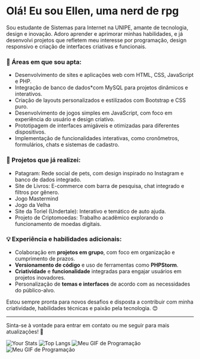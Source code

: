 # Olá! Eu sou Ellen, uma nerd de rpg

Sou estudante de Sistemas para Internet na UNIPE, amante de tecnologia, design e inovação. Adoro aprender e aprimorar minhas habilidades, e já desenvolvi projetos que refletem meu interesse por programação, design responsivo e criação de interfaces criativas e funcionais.

### 🌟 Áreas em que sou apta:
- Desenvolvimento de sites e aplicações web com HTML, CSS, JavaScript e PHP.
- Integração de banco de dados*com MySQL para projetos dinâmicos e interativos.
- Criação de layouts personalizados e estilizados com Bootstrap e CSS puro.
- Desenvolvimento de jogos simples em JavaScript, com foco em experiência do usuário e design criativo.
- Prototipagem de interfaces amigáveis e otimizadas para diferentes dispositivos.
- Implementação de funcionalidades interativas, como cronômetros, formulários, chats e sistemas de cadastro.

### 💼 Projetos que já realizei:
- Patagram: Rede social de pets, com design inspirado no Instagram e banco de dados integrado.
- Site de Livros: E-commerce com barra de pesquisa, chat integrado e filtros por gênero.
- Jogo Mastermind
- Jogo da Velha
- Site da Toriel (Undertale): Interativo e temático de auto ajuda.
- Projeto de Criptomoedas: Trabalho acadêmico explorando o funcionamento de moedas digitais.

### 💡 Experiência e habilidades adicionais:
- Colaboração em **projetos em grupo**, com foco em organização e cumprimento de prazos.
- **Versionamento de código** e uso de ferramentas como **PHPStorm**.
- **Criatividade** e **funcionalidade** integradas para engajar usuários em projetos inovadores.
- Personalização de **temas e interfaces** de acordo com as necessidades do público-alvo.

Estou sempre pronta para novos desafios e disposta a contribuir com minha criatividade, habilidades técnicas e paixão pela tecnologia. 😊

---

Sinta-se à vontade para entrar em contato ou me seguir para mais atualizações! 🚀


![Your Stats](https://github-readme-stats.vercel.app/api?username=GhoostSoul&show_icons=true&hide_title=true&hide=prs)
![Top Langs](https://github-readme-stats.vercel.app/api/top-langs/?username=GhoostSoul&layout=compact)
![Meu GIF de Programação](https://i.pinimg.com/originals/b9/ea/c3/b9eac3802167ec7015d8e74be8a85711.gif)
![Meu GIF de Programação](https://i.pinimg.com/originals/47/09/75/470975f6255df5edfc7c157d6f13ed20.gif)


